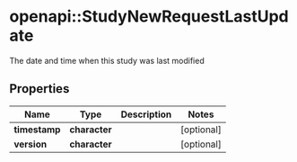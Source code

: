 # openapi::StudyNewRequestLastUpdate

The date and time when this study was last modified
## Properties
Name | Type | Description | Notes
------------ | ------------- | ------------- | -------------
**timestamp** | **character** |  | [optional] 
**version** | **character** |  | [optional] 


